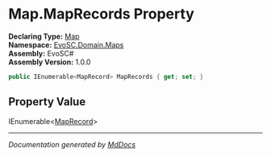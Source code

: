 ﻿<!--  
  <auto-generated>   
    The contents of this file were generated by a tool.  
    Changes to this file may be list if the file is regenerated  
  </auto-generated>   
-->

# Map.MapRecords Property

**Declaring Type:** [Map](../index.md)  
**Namespace:** [EvoSC.Domain.Maps](../../index.md)  
**Assembly:** EvoSC\#  
**Assembly Version:** 1.0.0

```csharp
public IEnumerable<MapRecord> MapRecords { get; set; }
```

## Property Value

IEnumerable\<[MapRecord](../../MapRecord/index.md)\>

___

*Documentation generated by [MdDocs](https://github.com/ap0llo/mddocs)*
